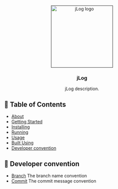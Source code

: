 <p align="center">
  <a href="" rel="noopener">
 <img width=200px height=200px src="" alt="jLog logo"></a>
</p>

<h3 align="center">jLog</h3>

<p align="center"> jLog description.
    <br> 
</p>

## 📝 Table of Contents

- [About](#about)
- [Getting Started](#getting_started)
- [Installing](#installing)
- [Running](#deployment)
- [Usage](#usage)
- [Built Using](#built_using)
- [Developer convention](#Developer_convention)


## 💭 Developer convention
- [Branch](./docs/Branch.md) The branch name convention
- [Commit](./docs/Commit.md) The commit message convention